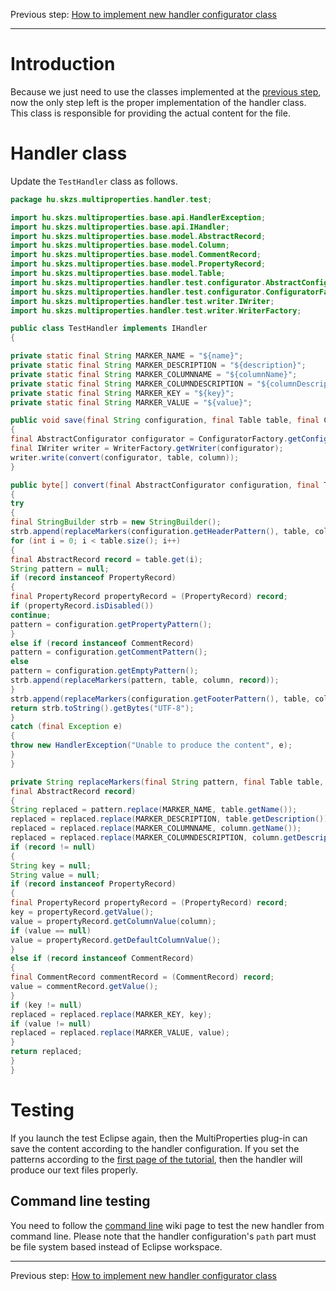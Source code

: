 Previous step: [How to implement new handler configurator class](ImplementingNewHandlerConfiguratorClass.md)


---


# Introduction #
Because we just need to use the classes implemented at the [previous step](ImplementingNewHandlerConfiguratorClass.md), now the only step left is the proper implementation of the handler class. This class is responsible for providing the actual content for the file.

# Handler class #
Update the `TestHandler` class as follows.

```java
package hu.skzs.multiproperties.handler.test;

import hu.skzs.multiproperties.base.api.HandlerException;
import hu.skzs.multiproperties.base.api.IHandler;
import hu.skzs.multiproperties.base.model.AbstractRecord;
import hu.skzs.multiproperties.base.model.Column;
import hu.skzs.multiproperties.base.model.CommentRecord;
import hu.skzs.multiproperties.base.model.PropertyRecord;
import hu.skzs.multiproperties.base.model.Table;
import hu.skzs.multiproperties.handler.test.configurator.AbstractConfigurator;
import hu.skzs.multiproperties.handler.test.configurator.ConfiguratorFactory;
import hu.skzs.multiproperties.handler.test.writer.IWriter;
import hu.skzs.multiproperties.handler.test.writer.WriterFactory;

public class TestHandler implements IHandler
{

private static final String MARKER_NAME = "${name}";
private static final String MARKER_DESCRIPTION = "${description}";
private static final String MARKER_COLUMNNAME = "${columnName}";
private static final String MARKER_COLUMNDESCRIPTION = "${columnDescription}";
private static final String MARKER_KEY = "${key}";
private static final String MARKER_VALUE = "${value}";

public void save(final String configuration, final Table table, final Column column) throws HandlerException
{
final AbstractConfigurator configurator = ConfiguratorFactory.getConfigurator(configuration);
final IWriter writer = WriterFactory.getWriter(configurator);
writer.write(convert(configurator, table, column));
}

public byte[] convert(final AbstractConfigurator configuration, final Table table, final Column column)
{
try
{
final StringBuilder strb = new StringBuilder();
strb.append(replaceMarkers(configuration.getHeaderPattern(), table, column, null));
for (int i = 0; i < table.size(); i++)
{
final AbstractRecord record = table.get(i);
String pattern = null;
if (record instanceof PropertyRecord)
{
final PropertyRecord propertyRecord = (PropertyRecord) record;
if (propertyRecord.isDisabled())
continue;
pattern = configuration.getPropertyPattern();
}
else if (record instanceof CommentRecord)
pattern = configuration.getCommentPattern();
else
pattern = configuration.getEmptyPattern();
strb.append(replaceMarkers(pattern, table, column, record));
}
strb.append(replaceMarkers(configuration.getFooterPattern(), table, column, null));
return strb.toString().getBytes("UTF-8");
}
catch (final Exception e)
{
throw new HandlerException("Unable to produce the content", e);
}
}

private String replaceMarkers(final String pattern, final Table table, final Column column,
final AbstractRecord record)
{
String replaced = pattern.replace(MARKER_NAME, table.getName());
replaced = replaced.replace(MARKER_DESCRIPTION, table.getDescription());
replaced = replaced.replace(MARKER_COLUMNNAME, column.getName());
replaced = replaced.replace(MARKER_COLUMNDESCRIPTION, column.getDescription());
if (record != null)
{
String key = null;
String value = null;
if (record instanceof PropertyRecord)
{
final PropertyRecord propertyRecord = (PropertyRecord) record;
key = propertyRecord.getValue();
value = propertyRecord.getColumnValue(column);
if (value == null)
value = propertyRecord.getDefaultColumnValue();
}
else if (record instanceof CommentRecord)
{
final CommentRecord commentRecord = (CommentRecord) record;
value = commentRecord.getValue();
}
if (key != null)
replaced = replaced.replace(MARKER_KEY, key);
if (value != null)
replaced = replaced.replace(MARKER_VALUE, value);
}
return replaced;
}
}
```

# Testing #

If you launch the test Eclipse again, then the MultiProperties plug-in can save the content according to the handler configuration. If you set the patterns according to the [first page of the tutorial](ImplementingNewHandlerTutorial#Markers.md), then the handler will produce our text files properly.

## Command line testing ##

You need to follow the [command line](CommandLineHandlerExecutor.md) wiki page to test the new handler from command line. Please note that the handler configuration's `path` part must be file system based instead of Eclipse workspace.


---


Previous step: [How to implement new handler configurator class](ImplementingNewHandlerConfiguratorClass.md)